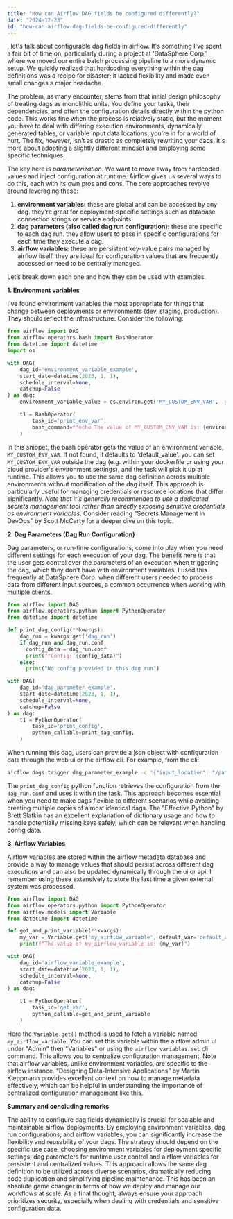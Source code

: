 ```yaml
---
title: "How can Airflow DAG fields be configured differently?"
date: "2024-12-23"
id: "how-can-airflow-dag-fields-be-configured-differently"
---
```


, let's talk about configurable dag fields in airflow. It's something I've spent a fair bit of time on, particularly during a project at 'DataSphere Corp.' where we moved our entire batch processing pipeline to a more dynamic setup. We quickly realized that hardcoding everything within the dag definitions was a recipe for disaster; it lacked flexibility and made even small changes a major headache.

The problem, as many encounter, stems from that initial design philosophy of treating dags as monolithic units. You define your tasks, their dependencies, and often the configuration details directly within the python code. This works fine when the process is relatively static, but the moment you have to deal with differing execution environments, dynamically generated tables, or variable input data locations, you're in for a world of hurt. The fix, however, isn’t as drastic as completely rewriting your dags, it's more about adopting a slightly different mindset and employing some specific techniques.

The key here is *parameterization*. We want to move away from hardcoded values and inject configuration at runtime. Airflow gives us several ways to do this, each with its own pros and cons. The core approaches revolve around leveraging these:

1. **environment variables:** these are global and can be accessed by any dag. they're great for deployment-specific settings such as database connection strings or service endpoints.
2. **dag parameters (also called dag run configuration):** these are specific to each dag run. they allow users to pass in specific configurations for each time they execute a dag.
3. **airflow variables:** these are persistent key-value pairs managed by airflow itself. they are ideal for configuration values that are frequently accessed or need to be centrally managed.

Let’s break down each one and how they can be used with examples.

**1. Environment variables**

I've found environment variables the most appropriate for things that change between deployments or environments (dev, staging, production). They should reflect the infrastructure. Consider the following:

```python
from airflow import DAG
from airflow.operators.bash import BashOperator
from datetime import datetime
import os

with DAG(
    dag_id='environment_variable_example',
    start_date=datetime(2023, 1, 1),
    schedule_interval=None,
    catchup=False
) as dag:
    environment_variable_value = os.environ.get('MY_CUSTOM_ENV_VAR', 'default_value')

    t1 = BashOperator(
        task_id='print_env_var',
        bash_command=f"echo The value of MY_CUSTOM_ENV_VAR is: {environment_variable_value}"
    )
```

In this snippet, the bash operator gets the value of an environment variable, `MY_CUSTOM_ENV_VAR`. If not found, it defaults to 'default_value'. you can set `MY_CUSTOM_ENV_VAR` outside the dag (e.g. within your dockerfile or using your cloud provider's environment settings), and the task will pick it up at runtime. This allows you to use the same dag definition across multiple environments without modification of the dag itself. This approach is particularly useful for managing credentials or resource locations that differ significantly. *Note that it's generally recommended to use a dedicated secrets management tool rather than directly exposing sensitive credentials as environment variables*. Consider reading "Secrets Management in DevOps" by Scott McCarty for a deeper dive on this topic.

**2. Dag Parameters (Dag Run Configuration)**

Dag parameters, or run-time configurations, come into play when you need different settings for each execution of your dag. The benefit here is that the user gets control over the parameters of an execution when triggering the dag, which they don't have with environment variables. I used this frequently at DataSphere Corp. when different users needed to process data from different input sources, a common occurrence when working with multiple clients.

```python
from airflow import DAG
from airflow.operators.python import PythonOperator
from datetime import datetime

def print_dag_config(**kwargs):
    dag_run = kwargs.get('dag_run')
    if dag_run and dag_run.conf:
      config_data = dag_run.conf
      print(f"Config: {config_data}")
    else:
      print("No config provided in this dag run")

with DAG(
    dag_id='dag_parameter_example',
    start_date=datetime(2023, 1, 1),
    schedule_interval=None,
    catchup=False
) as dag:
    t1 = PythonOperator(
        task_id='print_config',
        python_callable=print_dag_config,
    )
```

When running this dag, users can provide a json object with configuration data through the web ui or the airflow cli. For example, from the cli:

```bash
airflow dags trigger dag_parameter_example -c '{"input_location": "/path/to/my/data", "output_table": "my_output_table"}'
```

The `print_dag_config` python function retrieves the configuration from the `dag_run.conf` and uses it within the task. This approach becomes essential when you need to make dags flexible to different scenarios while avoiding creating multiple copies of almost identical dags. The "Effective Python" by Brett Slatkin has an excellent explanation of dictionary usage and how to handle potentially missing keys safely, which can be relevant when handling config data.

**3. Airflow Variables**

Airflow variables are stored within the airflow metadata database and provide a way to manage values that should persist across different dag executions and can also be updated dynamically through the ui or api. I remember using these extensively to store the last time a given external system was processed.

```python
from airflow import DAG
from airflow.operators.python import PythonOperator
from airflow.models import Variable
from datetime import datetime

def get_and_print_variable(**kwargs):
    my_var = Variable.get('my_airflow_variable', default_var='default_airflow_value')
    print(f"The value of my_airflow_variable is: {my_var}")

with DAG(
    dag_id='airflow_variable_example',
    start_date=datetime(2023, 1, 1),
    schedule_interval=None,
    catchup=False
) as dag:

    t1 = PythonOperator(
        task_id='get_var',
        python_callable=get_and_print_variable
    )
```

Here the `Variable.get()` method is used to fetch a variable named `my_airflow_variable`. You can set this variable within the airflow admin ui under "Admin" then "Variables" or using the `airflow variables set` cli command. This allows you to centralize configuration management. Note that airflow variables, unlike environment variables, are specific to the airflow instance. “Designing Data-Intensive Applications” by Martin Kleppmann provides excellent context on how to manage metadata effectively, which can be helpful in understanding the importance of centralized configuration management like this.

**Summary and concluding remarks**

The ability to configure dag fields dynamically is crucial for scalable and maintainable airflow deployments. By employing environment variables, dag run configurations, and airflow variables, you can significantly increase the flexibility and reusability of your dags. The strategy should depend on the specific use case, choosing environment variables for deployment specific settings, dag parameters for runtime user control and airflow variables for persistent and centralized values. This approach allows the same dag definition to be utilized across diverse scenarios, dramatically reducing code duplication and simplifying pipeline maintenance. This has been an absolute game changer in terms of how we deploy and manage our workflows at scale. As a final thought, always ensure your approach prioritizes security, especially when dealing with credentials and sensitive configuration data.
